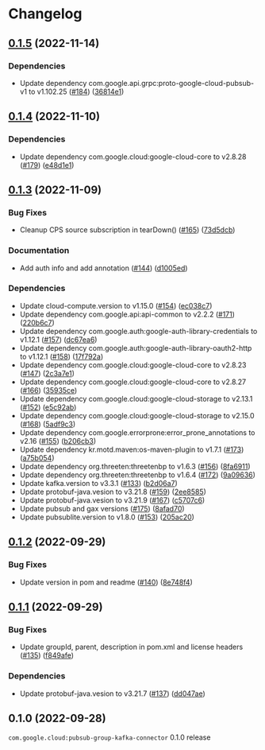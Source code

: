 # Changelog

## [0.1.5](https://github.com/googleapis/java-pubsub-group-kafka-connector/compare/v0.1.4...v0.1.5) (2022-11-14)


### Dependencies

* Update dependency com.google.api.grpc:proto-google-cloud-pubsub-v1 to v1.102.25 ([#184](https://github.com/googleapis/java-pubsub-group-kafka-connector/issues/184)) ([36814e1](https://github.com/googleapis/java-pubsub-group-kafka-connector/commit/36814e12b4f96a0edfff117fc065bdc75c59b1e2))

## [0.1.4](https://github.com/googleapis/java-pubsub-group-kafka-connector/compare/v0.1.3...v0.1.4) (2022-11-10)


### Dependencies

* Update dependency com.google.cloud:google-cloud-core to v2.8.28 ([#179](https://github.com/googleapis/java-pubsub-group-kafka-connector/issues/179)) ([e48d1e1](https://github.com/googleapis/java-pubsub-group-kafka-connector/commit/e48d1e118f03ef364db77c6c52a762ba8f455de9))

## [0.1.3](https://github.com/googleapis/java-pubsub-group-kafka-connector/compare/v0.1.2...v0.1.3) (2022-11-09)


### Bug Fixes

* Cleanup CPS source subscription in tearDown() ([#165](https://github.com/googleapis/java-pubsub-group-kafka-connector/issues/165)) ([73d5dcb](https://github.com/googleapis/java-pubsub-group-kafka-connector/commit/73d5dcbf018e20674e1b56c70e79dd3dfd5b4dbd))


### Documentation

* Add auth info and add annotation ([#144](https://github.com/googleapis/java-pubsub-group-kafka-connector/issues/144)) ([d1005ed](https://github.com/googleapis/java-pubsub-group-kafka-connector/commit/d1005ed70fb595bbfcc268fdd68d4db782b22036))


### Dependencies

* Update cloud-compute.version to v1.15.0 ([#154](https://github.com/googleapis/java-pubsub-group-kafka-connector/issues/154)) ([ec038c7](https://github.com/googleapis/java-pubsub-group-kafka-connector/commit/ec038c7a6042fed84e841ffe75e16f15528adc56))
* Update dependency com.google.api:api-common to v2.2.2 ([#171](https://github.com/googleapis/java-pubsub-group-kafka-connector/issues/171)) ([220b6c7](https://github.com/googleapis/java-pubsub-group-kafka-connector/commit/220b6c7503447cc6a485a96816d376d1c5c9a5cd))
* Update dependency com.google.auth:google-auth-library-credentials to v1.12.1 ([#157](https://github.com/googleapis/java-pubsub-group-kafka-connector/issues/157)) ([dc67ea6](https://github.com/googleapis/java-pubsub-group-kafka-connector/commit/dc67ea6b658a635f919af3c4305ef56dfc6852c1))
* Update dependency com.google.auth:google-auth-library-oauth2-http to v1.12.1 ([#158](https://github.com/googleapis/java-pubsub-group-kafka-connector/issues/158)) ([17f792a](https://github.com/googleapis/java-pubsub-group-kafka-connector/commit/17f792a9edd7096fe3458567e5a5fe38f18001bd))
* Update dependency com.google.cloud:google-cloud-core to v2.8.23 ([#147](https://github.com/googleapis/java-pubsub-group-kafka-connector/issues/147)) ([2c3a7e1](https://github.com/googleapis/java-pubsub-group-kafka-connector/commit/2c3a7e198850d29bf0ef843caec472b94e285e1b))
* Update dependency com.google.cloud:google-cloud-core to v2.8.27 ([#166](https://github.com/googleapis/java-pubsub-group-kafka-connector/issues/166)) ([35935ce](https://github.com/googleapis/java-pubsub-group-kafka-connector/commit/35935cee785a01da9cf75e1598b9979163fef027))
* Update dependency com.google.cloud:google-cloud-storage to v2.13.1 ([#152](https://github.com/googleapis/java-pubsub-group-kafka-connector/issues/152)) ([e5c92ab](https://github.com/googleapis/java-pubsub-group-kafka-connector/commit/e5c92abcb305c338109701f536608e74e57b0e2a))
* Update dependency com.google.cloud:google-cloud-storage to v2.15.0 ([#168](https://github.com/googleapis/java-pubsub-group-kafka-connector/issues/168)) ([5adf9c3](https://github.com/googleapis/java-pubsub-group-kafka-connector/commit/5adf9c3cf8a60b1bbc37e7f428a24361800c64fa))
* Update dependency com.google.errorprone:error_prone_annotations to v2.16 ([#155](https://github.com/googleapis/java-pubsub-group-kafka-connector/issues/155)) ([b206cb3](https://github.com/googleapis/java-pubsub-group-kafka-connector/commit/b206cb3a744088c753a651cea7eb5c7e212549e7))
* Update dependency kr.motd.maven:os-maven-plugin to v1.7.1 ([#173](https://github.com/googleapis/java-pubsub-group-kafka-connector/issues/173)) ([a75b054](https://github.com/googleapis/java-pubsub-group-kafka-connector/commit/a75b054174a9530840094790e848b635262d8368))
* Update dependency org.threeten:threetenbp to v1.6.3 ([#156](https://github.com/googleapis/java-pubsub-group-kafka-connector/issues/156)) ([8fa6911](https://github.com/googleapis/java-pubsub-group-kafka-connector/commit/8fa6911d44351a43c4bf9fde369c38501ef9ceb4))
* Update dependency org.threeten:threetenbp to v1.6.4 ([#172](https://github.com/googleapis/java-pubsub-group-kafka-connector/issues/172)) ([9a09636](https://github.com/googleapis/java-pubsub-group-kafka-connector/commit/9a0963622933f2990f97a520faf5806296f57bc8))
* Update kafka.version to v3.3.1 ([#133](https://github.com/googleapis/java-pubsub-group-kafka-connector/issues/133)) ([b2d06a7](https://github.com/googleapis/java-pubsub-group-kafka-connector/commit/b2d06a7f82d94452fde799367be71fc09f0a66f9))
* Update protobuf-java.vesion to v3.21.8 ([#159](https://github.com/googleapis/java-pubsub-group-kafka-connector/issues/159)) ([2ee8585](https://github.com/googleapis/java-pubsub-group-kafka-connector/commit/2ee85855bb77436ed7ac4aa50b07b0c0ef2310b5))
* Update protobuf-java.vesion to v3.21.9 ([#167](https://github.com/googleapis/java-pubsub-group-kafka-connector/issues/167)) ([c5707c6](https://github.com/googleapis/java-pubsub-group-kafka-connector/commit/c5707c6c6401de81eb08561aaa004d0c5eb23161))
* Update pubsub and gax versions ([#175](https://github.com/googleapis/java-pubsub-group-kafka-connector/issues/175)) ([8afad70](https://github.com/googleapis/java-pubsub-group-kafka-connector/commit/8afad70933439f8594cf3937763ebe5f83fd5b8d))
* Update pubsublite.version to v1.8.0 ([#153](https://github.com/googleapis/java-pubsub-group-kafka-connector/issues/153)) ([205ac20](https://github.com/googleapis/java-pubsub-group-kafka-connector/commit/205ac202ce583613d328d729f77a4cd998e8d6ee))

## [0.1.2](https://github.com/googleapis/java-pubsub-group-kafka-connector/compare/v0.1.1...v0.1.2) (2022-09-29)


### Bug Fixes

* Update version in pom and readme ([#140](https://github.com/googleapis/java-pubsub-group-kafka-connector/issues/140)) ([8e748f4](https://github.com/googleapis/java-pubsub-group-kafka-connector/commit/8e748f4f488219e88a397f6c20901f6ad5117168))

## [0.1.1](https://github.com/googleapis/java-pubsub-group-kafka-connector/compare/v0.1.0...v0.1.1) (2022-09-29)


### Bug Fixes

* Update groupId, parent, description in pom.xml and license headers ([#135](https://github.com/googleapis/java-pubsub-group-kafka-connector/issues/135)) ([f849afe](https://github.com/googleapis/java-pubsub-group-kafka-connector/commit/f849afeedc714d79bf86b8aa74b8683a55942eff))


### Dependencies

* Update protobuf-java.vesion to v3.21.7 ([#137](https://github.com/googleapis/java-pubsub-group-kafka-connector/issues/137)) ([dd047ae](https://github.com/googleapis/java-pubsub-group-kafka-connector/commit/dd047aefcd001300c67ee73af50f5fdd427fb8d1))

## 0.1.0 (2022-09-28)

`com.google.cloud:pubsub-group-kafka-connector` 0.1.0 release

